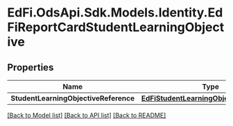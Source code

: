 # EdFi.OdsApi.Sdk.Models.Identity.EdFiReportCardStudentLearningObjective
## Properties

Name | Type | Description | Notes
------------ | ------------- | ------------- | -------------
**StudentLearningObjectiveReference** | [**EdFiStudentLearningObjectiveReference**](EdFiStudentLearningObjectiveReference.md) |  | 

[[Back to Model list]](../README.md#documentation-for-models) [[Back to API list]](../README.md#documentation-for-api-endpoints) [[Back to README]](../README.md)

